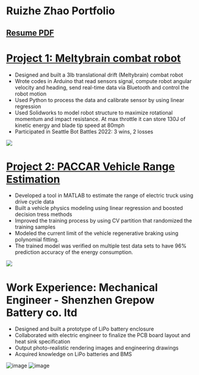# Ruizhe Zhao Portfolio

## [Resume PDF](https://github.com/laozhao43/Ruizhe_Zhao_-Portfolio-CN/blob/main/Resume_pdfs/Resume_Ruizhe_Zhao_715.pdf) 
# [Project 1: Meltybrain combat robot](https://github.com/laozhao43/Meltybrain_Bot_CNMB) 
* Designed and built a 3lb translational drift (Meltybrain) combat robot
* Wrote codes in Arduino that read sensors signal, compute robot angular velocity and heading, send real-time data
via Bluetooth and control the robot motion
* Used Python to process the data and calibrate sensor by using linear regression
* Used Solidworks to model robot structure to maximize rotational momentum and impact resistance. At max
throttle it can store 130J of kinetic energy and blade tip speed at 80mph
* Participated in Seattle Bot Battles 2022: 3 wins, 2 losses

![](/images/最终.png)

# [Project 2: PACCAR Vehicle Range Estimation](https://github.com/laozhao43/PACCAR_Capston_Project/blob/main/MD_and_HD_Vehicle_Range_Estimation_Final_Report.pdf) 
* Developed a tool in MATLAB to estimate the range of electric truck using drive cycle data
* Built a vehicle physics modeling using linear regression and boosted decision tress methods
* Improved the training process by using CV partition that randomized the training samples
* Modeled the current limit of the vehicle regenerative braking using polynomial fitting.
* The trained model was verified on multiple test data sets to have 96% prediction accuracy of the energy
consumption.

![](/images/PA1.PNG)



# Work Experience: Mechanical Engineer - Shenzhen Grepow Battery co. ltd 
* Designed and built a prototype of LiPo battery enclosure
* Collaborated with electric engineer to finalize the PCB board layout and heat sink specification
* Output photo-realistic rendering images and engineering drawings
* Acquired knowledge on LiPo batteries and BMS

![image](https://user-images.githubusercontent.com/64048267/183526760-7a5d04e2-f76c-43dd-8f5c-fd73aa376868.png)
![image](https://user-images.githubusercontent.com/64048267/183526777-d102f576-b05b-4a96-903d-f4e50cf70abd.png)
